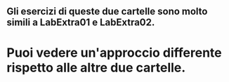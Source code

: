 ## Gli esercizi di queste due cartelle sono molto simili a LabExtra01 e LabExtra02.
# Puoi vedere un'approccio differente rispetto alle altre due cartelle.

